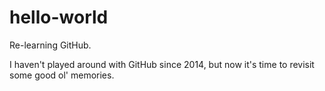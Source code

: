 # hello-world
Re-learning GitHub.

I haven't played around with GitHub since 2014, but now it's time to revisit some good ol' memories.
